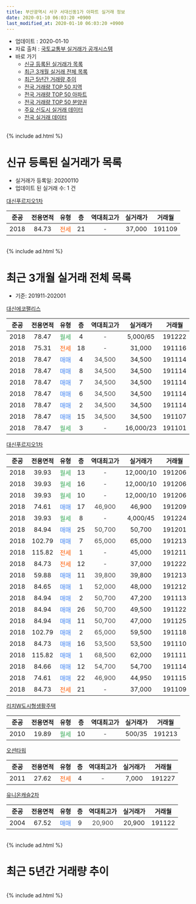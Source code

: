 ```yaml
---
title: 부산광역시 서구 서대신동1가 아파트 실거래 정보
date: 2020-01-10 06:03:20 +0900
last_modified_at: 2020-01-10 06:03:20 +0900
---
```


* 업데이트 : 2020-01-10
* 자료 출처 : [국토교통부 실거래가 공개시스템](http://rt.molit.go.kr)
* 바로 가기
    * [신규 등록된 실거래가 목록](#신규-등록된-실거래가-목록)
    * [최근 3개월 실거래 전체 목록](#최근-3개월-실거래-전체-목록)
    * [최근 5년간 거래량 추이](#최근-5년간-거래량-추이)
    * [전국 거래량 TOP 50 지역](https://inasie.github.io/apt-trade-info/최근-3개월-전국에서-가장-거래가-많이-발생한-지역)
    * [전국 거래량 TOP 50 아파트](https://inasie.github.io/apt-trade-info/최근-3개월-전국에서-가장-거래가-많이-발생한-아파트)
    * [전국 거래량 TOP 50 분양권](https://inasie.github.io/apt-trade-info/최근-3개월-전국에서-가장-거래가-많이-발생한-분양권)
    * [주요 신도시 실거래 데이터](https://inasie.github.io/apt-trade-info/주요-신도시)
    * [전국 실거래 데이터](https://inasie.github.io/apt-trade-info/전국)
<br>
{% include ad.html %}
<br>

# 신규 등록된 실거래가 목록
* 실거래가 등록일: 20200110
* 업데이트 된 실거래 수: 1 건


[대신푸르지오1차](https://search.naver.com/search.naver?query=%EB%B6%80%EC%82%B0%EA%B4%91%EC%97%AD%EC%8B%9C+%EC%84%9C%EA%B5%AC+%EC%84%9C%EB%8C%80%EC%8B%A0%EB%8F%991%EA%B0%80+%EB%8C%80%EC%8B%A0%ED%91%B8%EB%A5%B4%EC%A7%80%EC%98%A41%EC%B0%A8)

|준공|전용면적|유형|층|역대최고가|실거래가|거래월|
|:---:|:---:|:---:|:---:|:---:|:---:|:---:|
|2018|84.73|<span style="color:#ff5a00">전세</span>|21|<span style="color:#444444">-</span>|37,000|191109|


<br>
{% include ad.html %}
<br>

# 최근 3개월 실거래 전체 목록
* 기준: 201911-202001


[대신에코팰리스](https://search.naver.com/search.naver?query=%EB%B6%80%EC%82%B0%EA%B4%91%EC%97%AD%EC%8B%9C+%EC%84%9C%EA%B5%AC+%EC%84%9C%EB%8C%80%EC%8B%A0%EB%8F%991%EA%B0%80+%EB%8C%80%EC%8B%A0%EC%97%90%EC%BD%94%ED%8C%B0%EB%A6%AC%EC%8A%A4)

|준공|전용면적|유형|층|역대최고가|실거래가|거래월|
|:---:|:---:|:---:|:---:|:---:|:---:|:---:|
|2018|78.47|<span style="color:#34a853">월세</span>|4|<span style="color:#444444">-</span>|5,000/65|191222|
|2018|75.31|<span style="color:#ff5a00">전세</span>|18|<span style="color:#444444">-</span>|31,000|191116|
|2018|78.47|<span style="color:#4285f3">매매</span>|4|<span style="color:#444444">34,500</span>|34,500|191114|
|2018|78.47|<span style="color:#4285f3">매매</span>|8|<span style="color:#444444">34,500</span>|34,500|191114|
|2018|78.47|<span style="color:#4285f3">매매</span>|7|<span style="color:#444444">34,500</span>|34,500|191114|
|2018|78.47|<span style="color:#4285f3">매매</span>|6|<span style="color:#444444">34,500</span>|34,500|191114|
|2018|78.47|<span style="color:#4285f3">매매</span>|2|<span style="color:#444444">34,500</span>|34,500|191114|
|2018|78.47|<span style="color:#4285f3">매매</span>|15|<span style="color:#444444">34,500</span>|34,500|191107|
|2018|78.47|<span style="color:#34a853">월세</span>|3|<span style="color:#444444">-</span>|16,000/23|191101|

[대신푸르지오1차](https://search.naver.com/search.naver?query=%EB%B6%80%EC%82%B0%EA%B4%91%EC%97%AD%EC%8B%9C+%EC%84%9C%EA%B5%AC+%EC%84%9C%EB%8C%80%EC%8B%A0%EB%8F%991%EA%B0%80+%EB%8C%80%EC%8B%A0%ED%91%B8%EB%A5%B4%EC%A7%80%EC%98%A41%EC%B0%A8)

|준공|전용면적|유형|층|역대최고가|실거래가|거래월|
|:---:|:---:|:---:|:---:|:---:|:---:|:---:|
|2018|39.93|<span style="color:#34a853">월세</span>|13|<span style="color:#444444">-</span>|12,000/10|191206|
|2018|39.93|<span style="color:#34a853">월세</span>|16|<span style="color:#444444">-</span>|12,000/10|191206|
|2018|39.93|<span style="color:#34a853">월세</span>|10|<span style="color:#444444">-</span>|12,000/10|191206|
|2018|74.61|<span style="color:#4285f3">매매</span>|17|<span style="color:#444444">46,900</span>|46,900|191209|
|2018|39.93|<span style="color:#34a853">월세</span>|8|<span style="color:#444444">-</span>|4,000/45|191224|
|2018|84.94|<span style="color:#4285f3">매매</span>|25|<span style="color:#444444">50,700</span>|50,700|191201|
|2018|102.79|<span style="color:#4285f3">매매</span>|7|<span style="color:#444444">65,000</span>|65,000|191213|
|2018|115.82|<span style="color:#ff5a00">전세</span>|1|<span style="color:#444444">-</span>|45,000|191211|
|2018|84.73|<span style="color:#ff5a00">전세</span>|12|<span style="color:#444444">-</span>|37,000|191222|
|2018|59.88|<span style="color:#4285f3">매매</span>|11|<span style="color:#444444">39,800</span>|39,800|191213|
|2018|84.65|<span style="color:#4285f3">매매</span>|1|<span style="color:#444444">52,000</span>|48,000|191212|
|2018|84.94|<span style="color:#4285f3">매매</span>|2|<span style="color:#444444">50,700</span>|47,200|191113|
|2018|84.94|<span style="color:#4285f3">매매</span>|26|<span style="color:#444444">50,700</span>|49,500|191122|
|2018|84.94|<span style="color:#4285f3">매매</span>|11|<span style="color:#444444">50,700</span>|47,000|191125|
|2018|102.79|<span style="color:#4285f3">매매</span>|2|<span style="color:#444444">65,000</span>|59,500|191118|
|2018|84.73|<span style="color:#4285f3">매매</span>|16|<span style="color:#444444">53,500</span>|53,500|191110|
|2018|115.82|<span style="color:#4285f3">매매</span>|1|<span style="color:#444444">68,500</span>|62,000|191111|
|2018|84.66|<span style="color:#4285f3">매매</span>|12|<span style="color:#444444">54,700</span>|54,700|191114|
|2018|74.61|<span style="color:#4285f3">매매</span>|22|<span style="color:#444444">46,900</span>|44,950|191115|
|2018|84.73|<span style="color:#ff5a00">전세</span>|21|<span style="color:#444444">-</span>|37,000|191109|

[리치W도시형생활주택](https://search.naver.com/search.naver?query=%EB%B6%80%EC%82%B0%EA%B4%91%EC%97%AD%EC%8B%9C+%EC%84%9C%EA%B5%AC+%EC%84%9C%EB%8C%80%EC%8B%A0%EB%8F%991%EA%B0%80+%EB%A6%AC%EC%B9%98W%EB%8F%84%EC%8B%9C%ED%98%95%EC%83%9D%ED%99%9C%EC%A3%BC%ED%83%9D)

|준공|전용면적|유형|층|역대최고가|실거래가|거래월|
|:---:|:---:|:---:|:---:|:---:|:---:|:---:|
|2010|19.89|<span style="color:#34a853">월세</span>|10|<span style="color:#444444">-</span>|500/35|191213|

[오션타워](https://search.naver.com/search.naver?query=%EB%B6%80%EC%82%B0%EA%B4%91%EC%97%AD%EC%8B%9C+%EC%84%9C%EA%B5%AC+%EC%84%9C%EB%8C%80%EC%8B%A0%EB%8F%991%EA%B0%80+%EC%98%A4%EC%85%98%ED%83%80%EC%9B%8C)

|준공|전용면적|유형|층|역대최고가|실거래가|거래월|
|:---:|:---:|:---:|:---:|:---:|:---:|:---:|
|2011|27.62|<span style="color:#ff5a00">전세</span>|4|<span style="color:#444444">-</span>|7,000|191227|

[유니온캐슬2차](https://search.naver.com/search.naver?query=%EB%B6%80%EC%82%B0%EA%B4%91%EC%97%AD%EC%8B%9C+%EC%84%9C%EA%B5%AC+%EC%84%9C%EB%8C%80%EC%8B%A0%EB%8F%991%EA%B0%80+%EC%9C%A0%EB%8B%88%EC%98%A8%EC%BA%90%EC%8A%AC2%EC%B0%A8)

|준공|전용면적|유형|층|역대최고가|실거래가|거래월|
|:---:|:---:|:---:|:---:|:---:|:---:|:---:|
|2004|67.52|<span style="color:#4285f3">매매</span>|9|<span style="color:#444444">20,900</span>|20,900|191122|


<br>
{% include ad.html %}
<br>

# 최근 5년간 거래량 추이


<div style="width:100%;">
    <canvas id="deal_progress" height="200"></canvas>
</div>

<script>
new Chart(document.getElementById("deal_progress"), {
    type: 'line',
    data: {
        labels: ['201501','201502','201503','201504','201505','201506','201507','201508','201509','201510','201511','201512','201601','201602','201603','201604','201605','201606','201607','201608','201609','201610','201611','201612','201701','201702','201703','201704','201705','201706','201707','201708','201709','201710','201711','201712','201801','201802','201803','201804','201805','201806','201807','201808','201809','201810','201811','201812','201901','201902','201903','201904','201905','201906','201907','201908','201909','201910','201911','201912','202001'],
        datasets: [{
            label: '매매',
            pointRadius: 1,
            data: [4, 1, 6, 5, 9, 10, 8, 8, 6, 9, 6, 3, 5, 5, 3, 2, 0, 2, 4, 0, 1, 6, 5, 4, 3, 6, 9, 21, 1, 7, 1, 2, 3, 2, 0, 2, 10, 10, 19, 7, 16, 9, 6, 3, 1, 4, 3, 26, 12, 2, 8, 2, 6, 3, 2, 1, 4, 18, 15, 5, 0],
            borderColor: "rgba(255, 201, 14, 1)",
            backgroundColor: "rgba(255, 201, 14, 0.5)",
            fill: false,
            lineTension: 0
        },{
            label: '전월세',
            pointRadius: 1,
            data: [4, 9, 3, 1, 3, 1, 1, 2, 0, 3, 0, 3, 7, 7, 3, 2, 2, 1, 2, 1, 1, 1, 2, 0, 5, 8, 1, 3, 1, 1, 2, 1, 2, 0, 1, 2, 9, 16, 28, 23, 26, 25, 23, 23, 4, 5, 4, 2, 32, 30, 13, 8, 2, 4, 3, 6, 3, 9, 3, 9, 0],
            borderColor: "rgba(0, 141, 185, 1)",
            backgroundColor: "rgba(0, 141, 185, 0.5)",
            fill: false,
            lineTension: 0
        }
        ]
    },
    options: {
        responsive: true,
        title: {
            display: false
        },
        tooltips: {
            mode: 'index',
            intersect: false
        },
        hover: {
            mode: 'nearest',
            intersect: true
        },
        scales: {
            xAxes: [{
                display: true,
                scaleLabel: {
                    display: true,
                    labelString: '년/월'
                }
            }],
            yAxes: [{
                display: true,
                ticks: {
                    suggestedMin: 0,
                },
                scaleLabel: {
                    display: true,
                    labelString: '실거래 수'
                }
            }]
        }
    }
});

</script>


<br>
{% include ad.html %}
<br>

